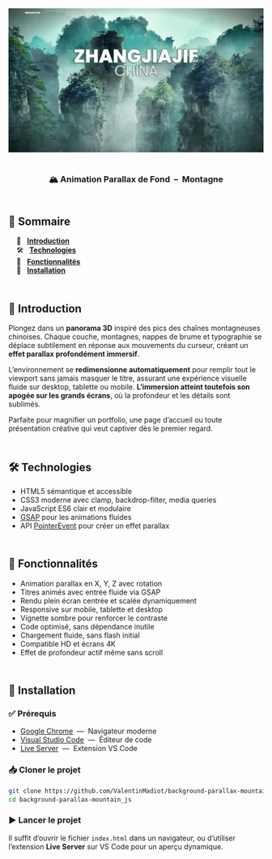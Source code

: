 <div align="center">  
  <a href="https://background-parallax-mountain.netlify.app/" target="_blank">  
    <img src=".docs/preview.png" alt="Aperçu de l'animation parallax montagneuse" />  
  </a>  
  </br></br>  
  <h3 align="center">🏔️ Animation Parallax de Fond &nbsp;–&nbsp; Montagne</h3>  
</div>

## <br /> 📌 Sommaire

&nbsp;&nbsp;&nbsp; 🎨 &nbsp; [**Introduction**](#introduction)<br />
&nbsp;&nbsp;&nbsp; 🛠️ &nbsp; [**Technologies**](#technologies)<br />
&nbsp;&nbsp;&nbsp; 🎯 &nbsp; [**Fonctionnalités**](#fonctionnalités)<br />
&nbsp;&nbsp;&nbsp; 🚀 &nbsp; [**Installation**](#installation)<br />

## <br /> <a name="introduction">🎨 Introduction</a>

Plongez dans un **panorama 3D** inspiré des pics des chaînes montagneuses chinoises. Chaque couche, montagnes, nappes de brume et typographie se déplace subtilement en réponse aux mouvements du curseur, créant un **effet parallax profondément immersif**.

L’environnement se **redimensionne automatiquement** pour remplir tout le viewport sans jamais masquer le titre, assurant une expérience visuelle fluide sur desktop, tablette ou mobile. **L’immersion atteint toutefois son apogée sur les grands écrans**, où la profondeur et les détails sont sublimés.

Parfaite pour magnifier un portfolio, une page d’accueil ou toute présentation créative qui veut captiver dès le premier regard.

## <br /> <a name="technologies">🛠️ Technologies</a>

- HTML5 sémantique et accessible
- CSS3 moderne avec clamp, backdrop-filter, media queries
- JavaScript ES6 clair et modulaire
- [GSAP](https://greensock.com/gsap/) pour les animations fluides
- API [PointerEvent](https://developer.mozilla.org/fr/docs/Web/API/PointerEvent) pour créer un effet parallax

## <br /> <a name="fonctionnalités">🎯 Fonctionnalités</a>

- Animation parallax en X, Y, Z avec rotation
- Titres animés avec entrée fluide via GSAP
- Rendu plein écran centrée et scalée dynamiquement
- Responsive sur mobile, tablette et desktop
- Vignette sombre pour renforcer le contraste
- Code optimisé, sans dépendance inutile
- Chargement fluide, sans flash initial
- Compatible HD et écrans 4K
- Effet de profondeur actif même sans scroll

## <br /> <a name="installation">🚀 Installation</a>

### ✅ Prérequis

- [Google Chrome](https://www.google.com/) &nbsp;—&nbsp; Navigateur moderne
- [Visual Studio Code](https://code.visualstudio.com/) &nbsp;—&nbsp; Éditeur de code
- [Live Server](https://marketplace.visualstudio.com/items?itemName=ritwickdey.LiveServer) &nbsp;—&nbsp; Extension VS Code

### 📥 Cloner le projet

```bash
git clone https://github.com/ValentinMadiot/background-parallax-mountain_js
cd background-parallax-mountain_js
```

### ▶️ Lancer le projet

Il suffit d’ouvrir le fichier `index.html` dans un navigateur, ou d’utiliser l’extension **Live Server** sur VS Code pour un aperçu dynamique.
